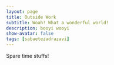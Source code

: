 ```yaml
---
layout: page
title: Outside Work
subtitle: Woah! What a wonderful world!
description: booyi wooyi
show-avatar: false
tags: [sabaetezadrazavi]
---
```


Spare time stuffs!
